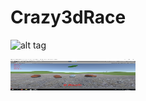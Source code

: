 # Crazy3dRace

![alt tag](http://github.com/McElectrik/Crazy3dRace/tree/master/ScreenShots/1.png "      ")



<img src="ScreenShots/1.png" width="200" height="50"/>





































